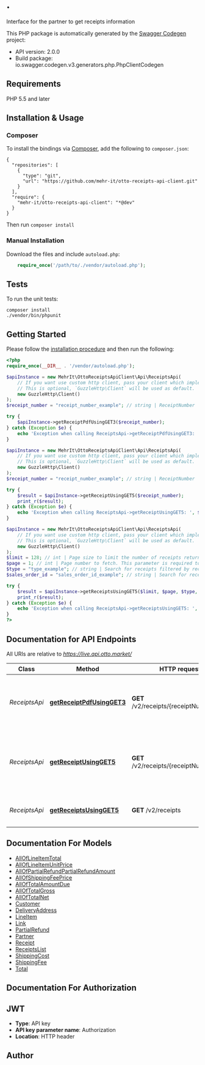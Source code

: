 # .
Interface for the partner to get receipts information

This PHP package is automatically generated by the [Swagger Codegen](https://github.com/swagger-api/swagger-codegen) project:

- API version: 2.0.0
- Build package: io.swagger.codegen.v3.generators.php.PhpClientCodegen

## Requirements

PHP 5.5 and later

## Installation & Usage
### Composer

To install the bindings via [Composer](http://getcomposer.org/), add the following to `composer.json`:

```
{
  "repositories": [
    {
      "type": "git",
      "url": "https://github.com/mehr-it/otto-receipts-api-client.git"
    }
  ],
  "require": {
    "mehr-it/otto-receipts-api-client": "*@dev"
  }
}
```

Then run `composer install`

### Manual Installation

Download the files and include `autoload.php`:

```php
    require_once('/path/to/./vendor/autoload.php');
```

## Tests

To run the unit tests:

```
composer install
./vendor/bin/phpunit
```

## Getting Started

Please follow the [installation procedure](#installation--usage) and then run the following:

```php
<?php
require_once(__DIR__ . '/vendor/autoload.php');

$apiInstance = new MehrIt\OttoReceiptsApiClient\Api\ReceiptsApi(
    // If you want use custom http client, pass your client which implements `GuzzleHttp\ClientInterface`.
    // This is optional, `GuzzleHttp\Client` will be used as default.
    new GuzzleHttp\Client()
);
$receipt_number = "receipt_number_example"; // string | ReceiptNumber

try {
    $apiInstance->getReceiptPdfUsingGET3($receipt_number);
} catch (Exception $e) {
    echo 'Exception when calling ReceiptsApi->getReceiptPdfUsingGET3: ', $e->getMessage(), PHP_EOL;
}

$apiInstance = new MehrIt\OttoReceiptsApiClient\Api\ReceiptsApi(
    // If you want use custom http client, pass your client which implements `GuzzleHttp\ClientInterface`.
    // This is optional, `GuzzleHttp\Client` will be used as default.
    new GuzzleHttp\Client()
);
$receipt_number = "receipt_number_example"; // string | ReceiptNumber

try {
    $result = $apiInstance->getReceiptUsingGET5($receipt_number);
    print_r($result);
} catch (Exception $e) {
    echo 'Exception when calling ReceiptsApi->getReceiptUsingGET5: ', $e->getMessage(), PHP_EOL;
}

$apiInstance = new MehrIt\OttoReceiptsApiClient\Api\ReceiptsApi(
    // If you want use custom http client, pass your client which implements `GuzzleHttp\ClientInterface`.
    // This is optional, `GuzzleHttp\Client` will be used as default.
    new GuzzleHttp\Client()
);
$limit = 128; // int | Page size to limit the number of receipts returned in the response
$page = 1; // int | Page number to fetch. This parameter is required to fetch data for specific page number
$type = "type_example"; // string | Search for receipts filtered by receipt type
$sales_order_id = "sales_order_id_example"; // string | Search for receipts filtered by sales order Id

try {
    $result = $apiInstance->getReceiptsUsingGET5($limit, $page, $type, $sales_order_id);
    print_r($result);
} catch (Exception $e) {
    echo 'Exception when calling ReceiptsApi->getReceiptsUsingGET5: ', $e->getMessage(), PHP_EOL;
}
?>
```

## Documentation for API Endpoints

All URIs are relative to *https://live.api.otto.market/*

Class | Method | HTTP request | Description
------------ | ------------- | ------------- | -------------
*ReceiptsApi* | [**getReceiptPdfUsingGET3**](docs/Api/ReceiptsApi.md#getreceiptpdfusingget3) | **GET** /v2/receipts/{receiptNumber}.pdf | Get the PDF document of a specific receipt by receipt number.
*ReceiptsApi* | [**getReceiptUsingGET5**](docs/Api/ReceiptsApi.md#getreceiptusingget5) | **GET** /v2/receipts/{receiptNumber} | Get a specific receipt for the given receipt number as JSON object
*ReceiptsApi* | [**getReceiptsUsingGET5**](docs/Api/ReceiptsApi.md#getreceiptsusingget5) | **GET** /v2/receipts | Get all receipts as list of JSON objects

## Documentation For Models

 - [AllOfLineItemTotal](docs/Model/AllOfLineItemTotal.md)
 - [AllOfLineItemUnitPrice](docs/Model/AllOfLineItemUnitPrice.md)
 - [AllOfPartialRefundPartialRefundAmount](docs/Model/AllOfPartialRefundPartialRefundAmount.md)
 - [AllOfShippingFeePrice](docs/Model/AllOfShippingFeePrice.md)
 - [AllOfTotalAmountDue](docs/Model/AllOfTotalAmountDue.md)
 - [AllOfTotalGross](docs/Model/AllOfTotalGross.md)
 - [AllOfTotalNet](docs/Model/AllOfTotalNet.md)
 - [Customer](docs/Model/Customer.md)
 - [DeliveryAddress](docs/Model/DeliveryAddress.md)
 - [LineItem](docs/Model/LineItem.md)
 - [Link](docs/Model/Link.md)
 - [PartialRefund](docs/Model/PartialRefund.md)
 - [Partner](docs/Model/Partner.md)
 - [Receipt](docs/Model/Receipt.md)
 - [ReceiptsList](docs/Model/ReceiptsList.md)
 - [ShippingCost](docs/Model/ShippingCost.md)
 - [ShippingFee](docs/Model/ShippingFee.md)
 - [Total](docs/Model/Total.md)

## Documentation For Authorization


## JWT

- **Type**: API key
- **API key parameter name**: Authorization
- **Location**: HTTP header


## Author



